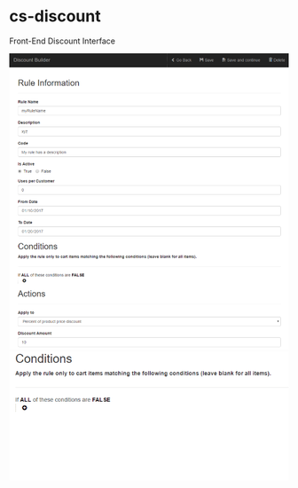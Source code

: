 # cs-discount
Front-End Discount Interface

![Alt text](https://raw.githubusercontent.com/sean-codes/cs-discount/master/img/couponform.png)
![Alt text](https://raw.githubusercontent.com/sean-codes/cs-discount/master/img/conditions.gif)
